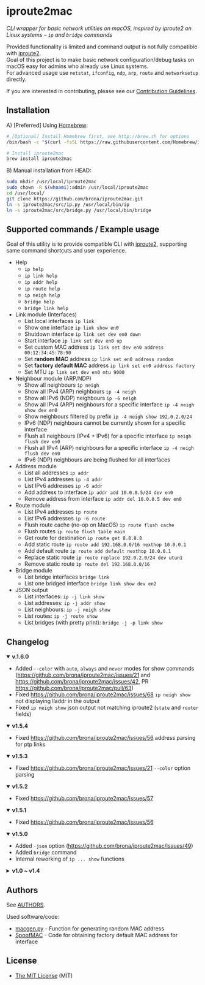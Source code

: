 iproute2mac
===========

*CLI wrapper for basic network utilities on macOS, inspired by iproute2 on Linux systems – `ip` and `bridge` commands*

Provided functionality is limited and command output is not fully compatible with [iproute2].\
Goal of this project is to make basic network configuration/debug tasks on macOS easy for admins who already use Linux systems.\
For advanced usage use `netstat`, `ifconfig`, `ndp`, `arp`, `route` and `networksetup` directly.

If you are interested in contributing, please see our [Contribution Guidelines](./CONTRIBUTING.md).

## Installation

A) [Preferred] Using [Homebrew](http://brew.sh):

```bash
# [Optional] Install Homebrew first, see http://brew.sh for options
/bin/bash -c "$(curl -fsSL https://raw.githubusercontent.com/Homebrew/install/HEAD/install.sh)"

# Install iproute2mac
brew install iproute2mac
```

B) Manual installation from HEAD:

```bash
sudo mkdir /usr/local/iproute2mac
sudo chown -R $(whoami):admin /usr/local/iproute2mac
cd /usr/local/
git clone https://github.com/brona/iproute2mac.git
ln -s iproute2mac/src/ip.py /usr/local/bin/ip
ln -s iproute2mac/src/bridge.py /usr/local/bin/bridge
```

## Supported commands / Example usage

Goal of this utility is to provide compatible CLI with [iproute2], supporting same command shortcuts and user experience.

* Help
  * `ip help`
  * `ip link help`
  * `ip addr help`
  * `ip route help`
  * `ip neigh help`
  * `bridge help`
  * `bridge link help`
* Link module (Interfaces)
  * List local interfaces `ip link`
  * Show one interface `ip link show en0`
  * Shutdown interface `ip link set dev en0 down`
  * Start interface `ip link set dev en0 up`
  * Set custom MAC address `ip link set dev en0 address 00:12:34:45:78:90`
  * Set **random MAC** address `ip link set en0 address random`
  * Set **factory default MAC** address `ip link set en0 address factory`
  * Set MTU `ip link set dev en0 mtu 9000`
* Neighbour module (ARP/NDP)
  * Show all neighbours `ip neigh`
  * Show all IPv4 (ARP) neighbours `ip -4 neigh`
  * Show all IPv6 (NDP) neighbours `ip -6 neigh`
  * Show all IPv4 (ARP) neighbours for a specific interface `ip -4 neigh show dev en0`
  * Show neighbours filtered by prefix `ip -4 neigh show 192.0.2.0/24`
  * IPv6 (NDP) neighbours cannot be currently shown for a specific interface
  * Flush all neighbours (IPv4 + IPv6) for a specific interface `ip neigh flush dev en0`
  * Flush all IPv4 (ARP) neighbours for a specific interface `ip -4 neigh flush dev en0`
  * IPv6 (NDP) neighbours are being flushed for all interfaces
* Address module
  * List all addresses `ip addr`
  * List IPv4 addresses `ip -4 addr`
  * List IPv6 addresses `ip -6 addr`
  * Add address to interface `ip addr add 10.0.0.5/24 dev en0`
  * Remove address from interface `ip addr del 10.0.0.5 dev en0`
* Route module
  * List IPv4 addresses `ip route`
  * List IPv6 addresses `ip -6 route`
  * Flush route cache (no-op on MacOS) `ip route flush cache`
  * Flush routes `ip route flush table main`
  * Get route for destination `ip route get 8.8.8.8`
  * Add static route `ip route add 192.168.0.0/16 nexthop 10.0.0.1`
  * Add default route `ip route add default nexthop 10.0.0.1`
  * Replace static route `ip route replace 192.0.2.0/24 dev utun1`
  * Remove static route `ip route del 192.168.0.0/16`
* Bridge module
  * List bridge interfaces `bridge link`
  * List one bridged interface `bridge link show dev en2`
* JSON output
  * List interfaces: `ip -j link show`
  * List addresses: `ip -j addr show`
  * List neighbours: `ip -j neigh show`
  * List routes: `ip -j route show`
  * List bridges (with pretty print): `bridge -j -p link show`

## Changelog
<details open>
  <summary><b>v.1.6.0</b></summary>

- Added `--color` with `auto`, `always` and `never` modes for show commands (https://github.com/brona/iproute2mac/issues/21 and https://github.com/brona/iproute2mac/issues/42, PR https://github.com/brona/iproute2mac/pull/63)
- Fixed https://github.com/brona/iproute2mac/issues/68 `ip neigh show` not displaying lladdr in the output
- Fixed `ip neigh show` json output not matching iproute2 (`state` and `router` fields)

</details>

<details open>
  <summary><b>v1.5.4</b></summary>

- Fixed https://github.com/brona/iproute2mac/issues/56 address parsing for ptp links

</details>

<details open>
  <summary><b>v1.5.3</b></summary>

- Fixed https://github.com/brona/iproute2mac/issues/21 `--color` option parsing

</details>

<details open>
  <summary><b>v1.5.2</b></summary>

- Fixed https://github.com/brona/iproute2mac/issues/57

</details>

<details open>
  <summary><b>v1.5.1</b></summary>

- Fixed https://github.com/brona/iproute2mac/issues/56

</details>

<details open>
  <summary><b>v1.5.0</b></summary>

- Added `-json` option
  (https://github.com/brona/iproute2mac/issues/49)
- Added `bridge` command
- Internal reworking of `ip ... show` functions

</details>

<details>
  <summary><b>v1.0 ~ v1.4</b></summary>
  <details open>
    <summary><b>v1.4.2</b></summary>

  - `-color` option is now being ignored
    (https://github.com/brona/iproute2mac/issues/47, thanks [@lexhuismans](https://github.com/lexhuismans))
  - Added support for double dashed options,\
    e.g. `--color` as well as `-color`
  - `ip route add` now ignores 2 additional arguments,\
    e.g. `ip r a 1.1.1.1 via 2.2.2.2 dev utun5` is interpreted as `ip r a 1.1.1.1 via 2.2.2.2` (https://github.com/brona/iproute2mac/issues/45)

  </details>

  <details open>
    <summary><b>v1.4.1</b></summary>

  - Fixed `ip neigh show dev en0`
    (https://github.com/brona/iproute2mac/issues/43, thanks [@SimonTate](https://github.com/SimonTate))

  </details>

  <details open>
    <summary><b>v1.4.0</b></summary>

  - Internal cleanup and code style changes
  - Added support for blackhole routes `ip route add blackhole 192.0.2.0/24`
    (thanks [@mhio](https://github.com/mhio))
  - :warning: `ip route flush cache` no longer flushes anything
  - `ip route flush table main` flushes all routes
  - `ip neigh show 192.0.2.0/24` filters neighbours
  - Flag compatibility for `-help` and `-Version`
  - Uniform matching for show command alternatives

  </details>

  <details open>
    <summary><b>v1.3.0</b></summary>

  - Migrated to Python 3

  </details>

  <details open>
    <summary><b>v1.2.3</b></summary>

  - Fixed issues with `ip route` on macOS Catalina
    (thanks [@jiegec](https://github.com/jiegec))
  - `ip route` now returns host addresses
    (thanks [@crvv](https://github.com/crvv))
  - Added `ip route flush cache`
    (thanks [@npeters](https://github.com/npeters))
  - Added `ip route replace 192.0.2.0/24 dev utun1`
    (thanks [@npeters](https://github.com/npeters))
  - Added `ip addr add 192.0.2.1/32 peer 192.0.2.1 dev utun1`
    (thanks [@npeters](https://github.com/npeters))

  </details>

  <details open>
    <summary><b>v1.2.2</b></summary>

  - Fixed argument handling while using `ip -4`
    (thanks [@bsholdice](https://github.com/bsholdice))
  - Fixed `ip help`
    (thanks [@KireinaHoro](https://github.com/KireinaHoro))

  </details open>

  <details open>
    <summary><b>v1.2.1</b></summary>

  - Fixed error return codes and test script
  - `ip neigh flush` now requires specific device
    (consistent behaviour with iproute2)

  </details>

  <details open>
    <summary><b>v1.2.0</b></summary>

  - Enhanced input parsing to support arbitrary length commands
    (thanks [@deployable](https://github.com/deployable))
  - Added simple test script
    (thanks [@deployable](https://github.com/deployable))
  - Fixed error return codes to simulate iproute2\
    (currently, help messages are inconsistently printed to stderr for all errors, unlike in iproute2)

  </details>

  <details open>
    <summary><b>v1.1.2</b></summary>

  - `ip route get` now correctly shows `src` for IPv6 addresses (thanks [@codeaholics](https://github.com/codeaholics))

  </details>

  <details open>
    <summary><b>v1.1.1</b></summary>

  - Added `dev` option to `ip route add` command (thanks [@ThangCZ](https://github.com/ThangCZ))

  </details>

  <details open>
    <summary><b>v1.1.0</b></summary>

  - Added source IP address to `ip route get` command
  - Accepted to Homebrew master branch, tap is no longer supported

  </details>

  <details open>
    <summary><b>v1.0.9</b></summary>

  - Fixed versioning

  </details>

  <details open>
    <summary><b>v1.0.8</b></summary>

  - Better error handling and error messages (thanks [@rgcr](https://github.com/rgcr))

  </details>

  <details open>
    <summary><b>v1.0.7</b></summary>

  - Help messages are now sent to stderr (thanks [@rgcr](https://github.com/rgcr))

  </details>

  <details open>
    <summary><b>v1.0.6</b></summary>

  - Fixed `ip -6 neigh` failing for N status flag

  </details>

  <details open>
    <summary><b>v1.0.5</b></summary>

  - Added `s` shortcuts to `show` commands (thanks [@vmoutoussamy](https://github.com/vmoutoussamy))

  </details>

  <details open>
    <summary><b>v1.0.4</b></summary>

  - Added `ip neigh flush` (thanks [@ThangCZ](https://github.com/ThangCZ))
  - Added `dev` option to `ip neigh show` and `ip neigh flush`

  </details>

  <details open>
    <summary><b>v1.0.3</b></summary>

  - Fixed `ifconfig: dev: bad value` in `ip addr del`

  </details>

  <details open>
    <summary><b>v1.0.2</b></summary>

  - Interface name is concatenated to `ip addr` inet rows

  </details>
</details>

## Authors

See [AUTHORS](./AUTHORS).

Used software/code:

* [macgen.py](http://www.linux-kvm.com/sites/default/files/macgen.py) - Function for generating random MAC address
* [SpoofMAC](https://github.com/feross/SpoofMAC) - Code for obtaining factory default MAC address for interface

## License

* [The MIT License](./LICENSE) (MIT)


[iproute2]: http://www.policyrouting.org/iproute2.doc.html
